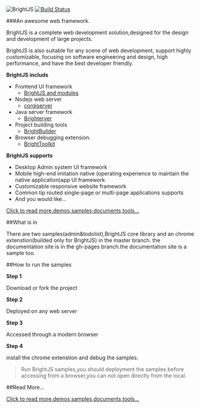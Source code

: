 ![BrightJS](https://github.com/hou80houzhu/brightjs/raw/gh-pages/packet/opensite/pc/style/images/logo3.png) [![Build Status](https://travis-ci.org/hou80houzhu/brightjs.svg?branch=master)](https://travis-ci.org/hou80houzhu/brightjs)

###An awesome web framework.

BrightJS is a complete web development solution,designed for the design and development of large projects.

BrightJS is also suitable for any scene of web development, support highly customizable, focusing on software engineering and design, high performance, and have the best developer friendly. 

**BrightJS includs**
 
- Frontend UI framework
  - [BrightJS and modules](http://brightjs.org "BrightJS and modules")
- Nodejs web server 
  - [corgiserver](https://github.com/hou80houzhu/corgiserver "corgiserver")
- Java server framework
  - [Brighterver](https://github.com/hou80houzhu/brightserver "Brighterver")
- Project building tools
  - [BrightBuilder](https://github.com/hou80houzhu/brightbuilder "BrightBuilder")
- Browser debugging extension.
  - [BrightToolkit](https://github.com/hou80houzhu/brighttoolkit "BrightToolkit")

**BrightJS supports**

- Desktop Admin system UI framework
- Mobile high-end imitation native (operating experience to maintain the native application)app UI framework
- Customizable responsive website framework
- Common tip routed single-page or multi-page applications supports
- And you would like...


[Click to read more,demos,samples,documents,tools...](http://brightjs.org/ "Read More,Demos,Documents")


##What is in

There are two samples(admin&todolist),BrightJS core library and an chrome    extenstion(builded only for BrightJS) in the master branch. the documentation site is in the gh-pages branch.the documentation site is a sample too.

##How to run the samples

**Step 1**

Download or fork the project

**Step 2**

Deployed on any web server

**Step 3**

Accessed through a modern browser

**Step 4**

install the chrome extenstion and debug the samples.

> Run BrightJS samples,you should deployment the samples before accessing from a browser,you can not open directly from the local.

##Read More...

[Click to read more,demos,samples,documents,tools...](http://brightjs.org/ "Read More,Demos,Documents")
